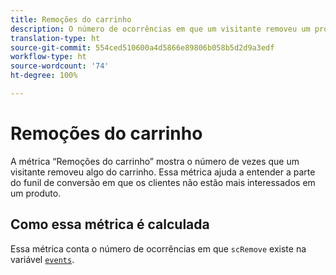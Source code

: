 ```yaml
---
title: Remoções do carrinho
description: O número de ocorrências em que um visitante removeu um produto do carrinho.
translation-type: ht
source-git-commit: 554ced510600a4d5866e89806b058b5d2d9a3edf
workflow-type: ht
source-wordcount: '74'
ht-degree: 100%

---
```



# Remoções do carrinho

A métrica “Remoções do carrinho” mostra o número de vezes que um visitante removeu algo do carrinho. Essa métrica ajuda a entender a parte do funil de conversão em que os clientes não estão mais interessados em um produto.

## Como essa métrica é calculada

Essa métrica conta o número de ocorrências em que `scRemove` existe na variável [`events`](/help/implement/vars/page-vars/events/events-overview.md).

